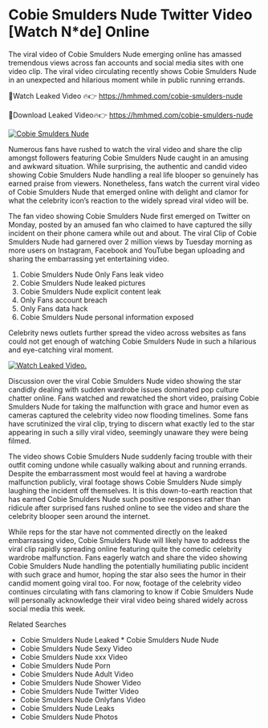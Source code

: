﻿# Cobie Smulders Nude Twitter Video [Watch N*de] Online

The viral video of ﻿Cobie Smulders Nude emerging online has amassed tremendous views across fan accounts and social media sites with one video clip. The viral video circulating recently shows ﻿Cobie Smulders Nude in an unexpected and hilarious moment while in public running errands. 

🔴Watch Leaked Video 🔥👉  https://hmhmed.com/cobie-smulders-nude 

🔴Download Leaked Video🔥👉  https://hmhmed.com/cobie-smulders-nude 

[![Cobie Smulders Nude](https://i.imgur.com/dJHk4Zq.gif)](https://hmhmed.com/cobie-smulders-nude)

Numerous fans have rushed to watch the viral video and share the clip amongst followers featuring ﻿Cobie Smulders Nude caught in an amusing and awkward situation. While surprising, the authentic and candid video showing ﻿Cobie Smulders Nude handling a real life blooper so genuinely has earned praise from viewers. Nonetheless, fans watch the current viral video of ﻿Cobie Smulders Nude that emerged online with delight and clamor for what the celebrity icon’s reaction to the widely spread viral video will be.

The fan video showing ﻿Cobie Smulders Nude first emerged on Twitter on Monday, posted by an amused fan who claimed to have captured the silly incident on their phone camera while out and about. The viral Clip of ﻿Cobie Smulders Nude had garnered over 2 million views by Tuesday morning as more users on Instagram, Facebook and YouTube began uploading and sharing the embarrassing yet entertaining video. 

1. ﻿Cobie Smulders Nude Only Fans leak video
2. ﻿Cobie Smulders Nude leaked pictures
3. ﻿Cobie Smulders Nude explicit content leak
4. Only Fans account breach
5. Only Fans data hack
6. ﻿Cobie Smulders Nude personal information exposed

Celebrity news outlets further spread the video across websites as fans could not get enough of watching ﻿Cobie Smulders Nude in such a hilarious and eye-catching viral moment. 

[![Watch Leaked Video.](https://miro.medium.com/v2/resize:fit:828/format:webp/1*cilzJN44JGOrTw9NJCrNHA.gif "Watch Leaked Video")](https://hmhmed.com/cobie-smulders-nude)

Discussion over the viral ﻿Cobie Smulders Nude video showing the star candidly dealing with sudden wardrobe issues dominated pop culture chatter online. Fans watched and rewatched the short video, praising ﻿Cobie Smulders Nude for taking the malfunction with grace and humor even as cameras captured the celebrity video now flooding timelines. Some fans have scrutinized the viral clip, trying to discern what exactly led to the star appearing in such a silly viral video, seemingly unaware they were being filmed.

The video shows ﻿Cobie Smulders Nude suddenly facing trouble with their outfit coming undone while casually walking about and running errands. Despite the embarrassment most would feel at having a wardrobe malfunction publicly, viral footage shows ﻿Cobie Smulders Nude simply laughing the incident off themselves. It is this down-to-earth reaction that has earned ﻿Cobie Smulders Nude such positive responses rather than ridicule after surprised fans rushed online to see the video and share the celebrity blooper seen around the internet.  

While reps for the star have not commented directly on the leaked embarrassing video, ﻿Cobie Smulders Nude will likely have to address the viral clip rapidly spreading online featuring quite the comedic celebrity wardrobe malfunction. Fans eagerly watch and share the video showing ﻿Cobie Smulders Nude handling the potentially humiliating public incident with such grace and humor, hoping the star also sees the humor in their candid moment going viral too. For now, footage of the celebrity video continues circulating with fans clamoring to know if ﻿Cobie Smulders Nude will personally acknowledge their viral video being shared widely across social media this week.

Related Searches
* ﻿Cobie Smulders Nude Leaked
﻿* Cobie Smulders Nude Nude
* ﻿Cobie Smulders Nude Sexy Video
* ﻿Cobie Smulders Nude xxx Video
* ﻿Cobie Smulders Nude Porn
* ﻿Cobie Smulders Nude Adult Video
* ﻿Cobie Smulders Nude Shower Video
* ﻿Cobie Smulders Nude Twitter Video
* ﻿Cobie Smulders Nude Onlyfans Video
* ﻿Cobie Smulders Nude Leaks
* ﻿Cobie Smulders Nude Photos